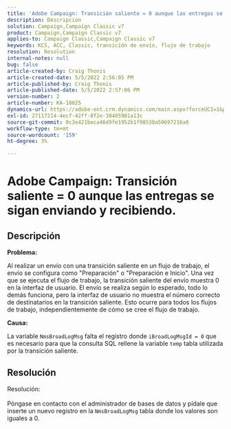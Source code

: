 ```yaml
---
title: 'Adobe Campaign: Transición saliente = 0 aunque las entregas se sigan enviando y recibiendo.'
description: Descripción
solution: Campaign,Campaign Classic v7
product: Campaign,Campaign Classic v7
applies-to: Campaign Classic,Campaign Classic v7
keywords: KCS, ACC, Classic, transición de envío, flujo de trabajo
resolution: Resolution
internal-notes: null
bug: false
article-created-by: Craig Thonis
article-created-date: 5/5/2022 2:56:05 PM
article-published-by: Craig Thonis
article-published-date: 5/5/2022 2:57:06 PM
version-number: 2
article-number: KA-18025
dynamics-url: https://adobe-ent.crm.dynamics.com/main.aspx?forceUCI=1&pagetype=entityrecord&etn=knowledgearticle&id=9f658e78-83cc-ec11-a7b5-6045bd00d995
exl-id: 27117214-4ecf-42ff-8f2e-30405901a13c
source-git-commit: 0c3e421beca46d9fe1952b1f98538a50697216a0
workflow-type: tm+mt
source-wordcount: '159'
ht-degree: 3%

---
```


# Adobe Campaign: Transición saliente = 0 aunque las entregas se sigan enviando y recibiendo.

## Descripción


<b>Problema:</b>

Al realizar un envío con una transición saliente en un flujo de trabajo, el envío se configura como &quot;Preparación&quot; o &quot;Preparación e Inicio&quot;. Una vez que se ejecuta el flujo de trabajo, la transición saliente del envío muestra 0 en la interfaz de usuario. El envío se realiza según lo esperado, todo lo demás funciona, pero la interfaz de usuario no muestra el número correcto de destinatarios en la transición saliente. Esto ocurre para todos los flujos de trabajo, independientemente de cómo se cree el flujo de trabajo.



<b>Causa:</b>

La variable `NmsBroadLogMsg` falta el registro donde `iBroadLogMsgId = 0` que es necesario para que la consulta SQL rellene la variable `temp` tabla utilizada por la transición saliente.


## Resolución

Resolución:<br><br>
Póngase en contacto con el administrador de bases de datos y pídale que inserte un nuevo registro en la `NmsBroadLogMsg` tabla donde los valores son iguales a 0.
